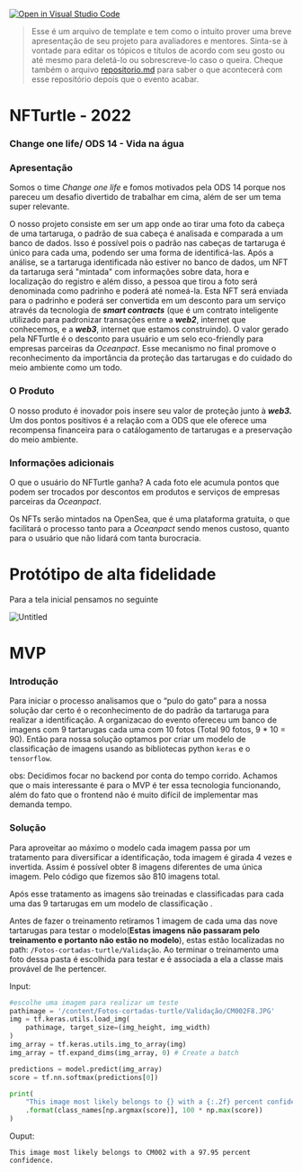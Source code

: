 [![Open in Visual Studio Code](https://classroom.github.com/assets/open-in-vscode-c66648af7eb3fe8bc4f294546bfd86ef473780cde1dea487d3c4ff354943c9ae.svg)](https://classroom.github.com/online_ide?assignment_repo_id=8362866&assignment_repo_type=AssignmentRepo)
>Esse é um arquivo de template e tem como o intuito prover uma breve apresentação de seu projeto para avaliadores e mentores. Sinta-se à vontade para editar os tópicos e títulos de acordo com seu gosto ou até mesmo para deletá-lo ou sobrescreve-lo caso o queira. Cheque também o arquivo [repositorio.md](https://github.com/hackingrio/template/blob/master/repositorio.md) para saber o que acontecerá com esse repositório depois que o evento acabar.

# NFTurtle - 2022

### Change one life/ ODS 14 - Vida na água

### Apresentação

Somos o time *Change one life* e fomos motivados pela ODS 14 porque nos pareceu um desafio divertido de trabalhar em cima, além de ser um tema super relevante.

O nosso projeto consiste em ser um app onde ao tirar uma foto da cabeça de uma tartaruga, o padrão de sua cabeça é analisada e comparada a um banco de dados. Isso é possível pois o padrão nas cabeças de tartaruga é único para cada uma, podendo ser uma forma de identificá-las. Após a análise, se a tartaruga identificada não estiver no banco de dados, um NFT da tartaruga será "mintada" com informações sobre data, hora e localização do registro e além disso, a pessoa que tirou a foto será denominada como padrinho e poderá até nomeá-la. Esta NFT será enviada para o padrinho e poderá ser convertida em um desconto para um serviço através da tecnologia de ***smart contracts*** (que é um contrato inteligente utilizado para padronizar transações entre a ***web2***, internet que conhecemos, e a ***web3***, internet que estamos construindo). O valor gerado pela NFTurtle é o desconto para usuário e um selo eco-friendly para empresas parceiras da *Oceanpact*. Esse mecanismo no final promove o reconhecimento da importância da proteção das tartarugas e do cuidado do meio ambiente como um todo. 

### O Produto

O nosso produto é inovador pois insere seu valor de proteção junto à ***web3.*** Um dos pontos positivos é a relação com a ODS que ele oferece uma recompensa financeira para o catálogamento de tartarugas e a preservação do meio ambiente. 

### Informações adicionais

O que o usuário do NFTurtle ganha? A cada foto ele acumula pontos que podem ser trocados por descontos em produtos e serviços de empresas parceiras da *Oceanpact*.

Os NFTs serão mintados na OpenSea, que é uma plataforma gratuita, o que facilitará o processo tanto para a *Oceanpact* sendo menos custoso, quanto para o usuário que não lidará com tanta burocracia.

# Protótipo de alta fidelidade

Para a tela inicial pensamos no seguinte

![Untitled](https://s3-us-west-2.amazonaws.com/secure.notion-static.com/3915028c-97e4-405d-a213-985beea90681/Untitled.png)

# MVP

### Introdução

Para iniciar o processo analisamos que o “pulo do gato” para a nossa solução dar certo é o reconhecimento de do padrão da tartaruga para realizar a identificação. A organizacao  do evento ofereceu um  banco de imagens com 9 tartarugas cada uma com 10 fotos (Total 90 fotos, 9 * 10 = 90). Então para nossa solução optamos por criar um modelo de classificação de imagens usando as bibliotecas python `keras` e o `tensorflow`. 

obs: Decidimos focar no backend por conta do tempo corrido. Achamos que o mais interessante é para o MVP é ter essa tecnologia funcionando, além do fato que o frontend não é muito difícil de implementar mas demanda tempo.

### Solução

Para aproveitar ao máximo o modelo cada imagem passa por um tratamento para diversificar a identificação, toda imagem é girada 4 vezes e invertida. Assim é possível obter 8 imagens diferentes de uma única imagem. Pelo código que fizemos são 810 imagens total.

Após esse tratamento as imagens são treinadas e classificadas para cada uma das 9 tartarugas em um modelo de classificação .

Antes de fazer o treinamento retiramos 1 imagem de cada uma das nove tartarugas para testar o modelo(**Estas imagens não passaram pelo treinamento e portanto não estão no modelo**), estas estão localizadas no path: `/Fotos-cortadas-turtle/Validação`. Ao terminar o treinamento uma foto dessa pasta é escolhida para testar e é associada a ela a classe mais provável de lhe pertencer.

Input:

```python
#escolhe uma imagem para realizar um teste
pathimage = '/content/Fotos-cortadas-turtle/Validação/CM002F8.JPG'
img = tf.keras.utils.load_img(
    pathimage, target_size=(img_height, img_width)
)
img_array = tf.keras.utils.img_to_array(img)
img_array = tf.expand_dims(img_array, 0) # Create a batch

predictions = model.predict(img_array)
score = tf.nn.softmax(predictions[0])

print(
    "This image most likely belongs to {} with a {:.2f} percent confidence."
    .format(class_names[np.argmax(score)], 100 * np.max(score))
)
```

Ouput:

```
This image most likely belongs to CM002 with a 97.95 percent confidence.
```
